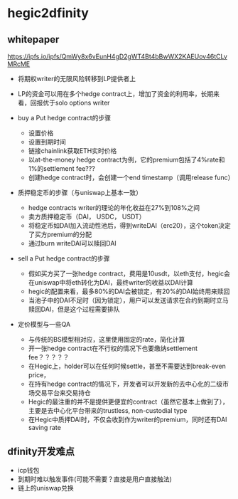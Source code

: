 # hegic2dfinity

## whitepaper
https://ipfs.io/ipfs/QmWy8x6vEunH4gD2gWT4Bt4bBwWX2KAEUov46tCLvMRcME
- 将期权writer的无限风险转移到LP提供者上
- LP的资金可以用在多个hedge contract上，增加了资金的利用率，长期来看，回报优于solo options writer
- buy a Put hedge contract的步骤
  - 设置价格
  - 设置到期时间
  - 链接chainlink获取ETH实时价格
  - 以at-the-money hedge contract为例，它的premium包括了4%rate和1%的settlement fee???
  - 创建hedge contract时，会创建一个end timestamp（调用release func）

- 质押稳定币的步骤（与uniswap上基本一致）
  - hedge contracts writer的理论的年化收益在27%到108%之间
  - 卖方质押稳定币（DAI， USDC， USDT）
  - 将稳定币如DAI加入流动性池后，得到writeDAI（erc20），这个token决定了买方premium的分配
  - 通过burn writeDAI可以赎回DAI

- sell a Put hedge contract的步骤
  - 假如买方买了一张hedge contract，费用是10usdt，以eth支付，hegic会在uniswap中将eth转化为DAI，最终writer的收益以DAI计算
  - hegic的配置来看，最多80%的DAI会被锁定，有20%的DAI始终用来赎回
  - 当池子中的DAI不足时（因为锁定），用户可以发送请求在合约到期时立马赎回DAI，但是这个过程需要排队

- 定价模型与一些QA
  - 与传统的BS模型相对应，这里使用固定的rate，简化计算
  - 开一张hedge contract在不行权的情况下也要缴纳settlement fee？？？？？
  - 在Hegic上，holder可以在任何时候settle，甚至不需要达到break-even price，
  - 在持有hedge contract的情况下，开发者可以开发新的去中心化的二级市场交易平台来交易持仓
  - Hegic的最注重的并不是提供更便宜的contract（虽然它基本上做到了），主要是去中心化平台带来的trustless, non-custodial type
  - 在Hegic中质押DAI时，不仅会收到作为writer的premium，同时还有DAI saving rate

## dfinity开发难点
- icp钱包
- 到期时难以触发事件(可能不需要？直接是用户直接触法)
- 链上的uniswap兑换
  
